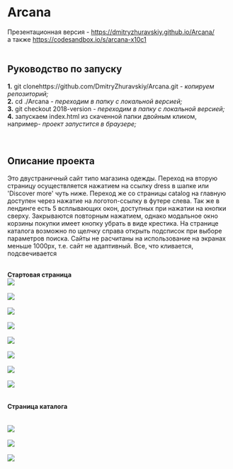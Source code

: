 <h1><b>Arcana</b></h1>

Презентационная версия - https://dmitryzhuravskiy.github.io/Arcana/ <br />
а также https://codesandbox.io/s/arcana-x10c1 
<br /><br />

<h2><b>Руководство по запуску</b></h2>
<b>1.</b> git clonehttps://github.com/DmitryZhuravskiy/Arcana.git <i> - копируем репозиторий;</i><br />
<b>2.</b> cd ./Arcana <i>- переходим в папку с локальной версией;</i><br />
<b>3.</b> git checkout 2018-version <i>- переходим в папку с локальной версией;</i><br />
<b>4.</b> запускаем index.html из скаченной папки двойным кликом, например<i>- проект запустится в браузере;</i><br />
<br /><br />
<h2><b>Описание проекта</b></h2>

Это двустраничный сайт типо магазина одежды. Переход на вторую страницу осуществляется нажатием на ссылку dress в шапке или 'Discover more' чуть ниже. Переход же со страницы catalog на главную доступен через нажатие на логотоп-ссылку в футере слева. Так же в лендинге есть 5 всплывающих окон, доступных при нажатии на кнопки сверху. Закрываются повторным нажатием, однако модальное окно корзины покупки имеет кнопку убрать в виде крестика. На странице каталога возможно по щелчку справа открыть подсписок при выборе параметров поиска. Сайты не расчитаны на использование на экранах меньше 1000px, т.е. сайт не адаптивный. Все, что кливается, подсвечивается
<br /><br />

<b>Стартовая страница</b>
<br />
<img src="https://github.com/DmitryZhuravskiy/Arcana/raw/2018-version/image/arkana--1.jpg "/>
<br /><br />
<img src="https://github.com/DmitryZhuravskiy/Arcana/raw/2018-version/image/arkana--2.jpg "/>
<br /><br />
<img src="https://github.com/DmitryZhuravskiy/Arcana/raw/2018-version/image/arkana--3.jpg "/>
<br /><br />
<img src="https://github.com/DmitryZhuravskiy/Arcana/raw/2018-version/image/arkana--4.jpg "/>
<br /><br />
<img src="https://github.com/DmitryZhuravskiy/Arcana/raw/2018-version/image/arkana--5.jpg "/>
<br /><br />
<img src="https://github.com/DmitryZhuravskiy/Arcana/raw/2018-version/image/arkana--6.jpg "/>
<br /><br />
<img src="https://github.com/DmitryZhuravskiy/Arcana/raw/2018-version/image/arkana--7.jpg "/>
<br /><br />
<img src="https://github.com/DmitryZhuravskiy/Arcana/raw/2018-version/image/arkana--8.jpg "/>
<br /><br /><br />
<b>Страница каталога</b>
<br /><br /><br />
<img src="https://github.com/DmitryZhuravskiy/Arcana/raw/2018-version/image/arkana--9.jpg "/>
<br /><br />
<img src="https://github.com/DmitryZhuravskiy/Arcana/raw/2018-version/image/arkana--10.jpg "/>
<br /><br />
<img src="https://github.com/DmitryZhuravskiy/Arcana/raw/2018-version/image/arkana--11.jpg "/>
<br /><br />
